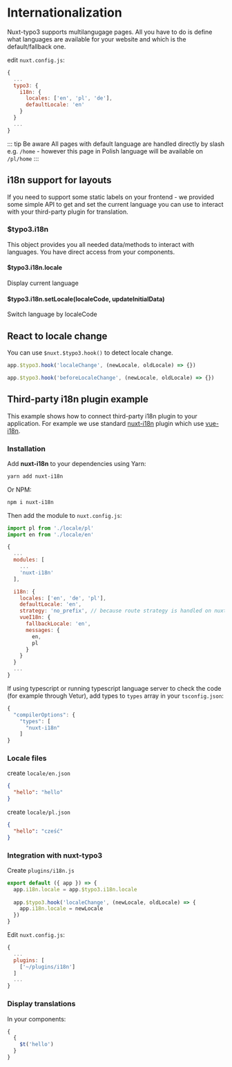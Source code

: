 # Internationalization

Nuxt-typo3 supports multilangugage pages. All you have to do is define what languages are available for your website and which is the default/fallback one.

edit `nuxt.config.js`:

```js
{
  ...
  typo3: {
    i18n: {
      locales: ['en', 'pl', 'de'],
      defaultLocale: 'en'
    }
  }
  ...
}
```

::: tip Be aware
All pages with default language are handled directly by slash e.g. `/home` - however this page in Polish language will be available on `/pl/home`
:::

## i18n support for layouts

If you need to support some static labels on your frontend - we provided some simple API to get and set the current language you can use to interact with your third-party plugin for translation.

### \$typo3.i18n

This object provides you all needed data/methods to interact with languages.
You have direct access from your components.

#### \$typo3.i18n.locale

Display current language

#### \$typo3.i18n.setLocale(localeCode, updateInitialData)

Switch language by localeCode

## React to locale change

You can use `$nuxt.$typo3.hook()` to detect locale change. 

```js
app.$typo3.hook('localeChange', (newLocale, oldLocale) => {})
```

```js
app.$typo3.hook('beforeLocaleChange', (newLocale, oldLocale) => {})
```
## Third-party i18n plugin example

This example shows how to connect third-party i18n plugin to your application. For example we use standard [nuxt-i18n](https://nuxt-community.github.io/nuxt-i18n/) plugin which use [vue-i18n](https://github.com/kazupon/vue-i18n).

### Installation

Add **nuxt-i18n** to your dependencies using Yarn:

```bash
yarn add nuxt-i18n
```

Or NPM:

```bash
npm i nuxt-i18n
```

Then add the module to `nuxt.config.js`:

```js
import pl from './locale/pl'
import en from './locale/en'

{
  ...
  modules: [
    ...
    'nuxt-i18n'
  ],

  i18n: {
    locales: ['en', 'de', 'pl'],
    defaultLocale: 'en',
    strategy: 'no_prefix', // because route strategy is handled on nuxt-typo3 side
    vueI18n: {
      fallbackLocale: 'en',
      messages: {
        en,
        pl
      }
    }
  }
  ...
}
```

If using typescript or running typescript language server to check the code (for example through Vetur), add types to `types` array in your `tsconfig.json`:

```js
{
  "compilerOptions": {
    "types": [
      "nuxt-i18n"
    ]
}
```

### Locale files

create `locale/en.json`

```json
{
  "hello": "hello"
}
```

create `locale/pl.json`

```json
{
  "hello": "cześć"
}
```

### Integration with nuxt-typo3

Create `plugins/i18n.js`

```js
export default ({ app }) => {
  app.i18n.locale = app.$typo3.i18n.locale
  
  app.$typo3.hook('localeChange', (newLocale, oldLocale) => {
    app.i18n.locale = newLocale
  })
}

```

Edit `nuxt.config.js`:

```js
{
  ...
  plugins: [
    ['~/plugins/i18n']
  ]
  ...
}
```

### Display translations

In your components:

```js
{
  {
    $t('hello')
  }
}
```
